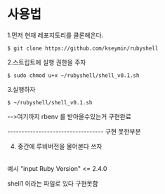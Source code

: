 # 사용법

1.먼저 현재 레포지토리를 클론해온다.

<pre><code>$ git clone https://github.com/kseymin/rubyshell</code></pre>

2.스트립트에 실행 권한을 주자

<pre><code>$ sudo chmod u+x ~/rubyshell/shell_v0.1.sh</code></pre>

3.실행하자
<pre><code>$ ~/rubyshell/shell_v0.1.sh</code></pre>

-->여기까지 rbenv 를 받아올수있는거 구현완료



---------------------------------- 구현 못한부분

4. 중간에 루비버전을 물어본다 쓰자
<br/>
예시 "input Ruby Version" <= 2.4.0


shell1 이라는 파일로 있다 구현못함


